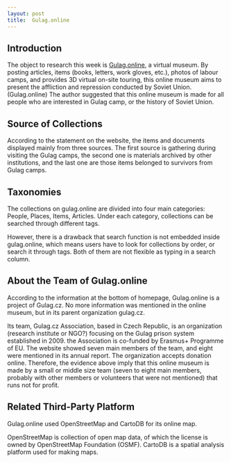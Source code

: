```yaml
---
layout: post
title:  Gulag.online
---
```


## Introduction

The object to research this week is [Gulag.online](gulag.online), a virtual museum. By posting articles, items (books, letters, work gloves, etc.), photos of labour camps, and provides 3D virtual on-site touring, this online museum aims to present the affliction and repression conducted by Soviet Union. (Gulag.online) The author suggested that this online museum is made for all people who are interested in Gulag camp, or the history of Soviet Union.


## Source of Collections

According to the statement on the website, the items and documents displayed mainly from three sources. The first source is gathering during visiting the Gulag camps, the second one is materials archived by other institutions, and the last one are those items belonged to survivors from Gulag camps.


## Taxonomies

The collections on gulag.online are divided into four main categories: People, Places, Items, Articles. Under each category, collections can be searched through different tags. 

However, there is a drawback that search function is not embedded inside gulag.online, which means users have to look for collections by order, or search it through tags. Both of them are not flexible as typing in a search column.

## About the Team of Gulag.online

According to the information at the bottom of homepage, Gulag.online is a project of Gulag.cz. No more information was mentioned in the online museum, but in its parent organization gulag.cz.

Its team, Gulag.cz Association, based in Czech Republic, is an organization (research institute or NGO?) focusing on the Gulag prison system established in 2009. the Association is co-funded by Erasmus+ Programme of EU. The website showed seven main members of the team, and eight were mentioned in its annual report. The organization accepts donation online. Therefore, the evidence above imply that this online museum is made by a small or middle size team (seven to eight main members, probably with other members or volunteers that were not mentioned) that runs not for profit.


## Related Third-Party Platform

Gulag.online used OpenStreetMap and CartoDB for its online map.

OpenStreetMap is collection of open map data, of which the license is owned by OpenStreetMap Foundation (OSMF). CartoDB is a spatial analysis platform used for making maps.

